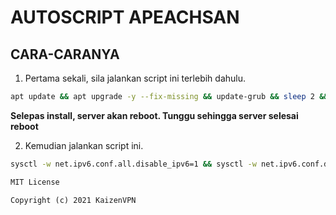 # AUTOSCRIPT APEACHSAN

## CARA-CARANYA

1. Pertama sekali, sila jalankan script ini terlebih dahulu.

```sh
apt update && apt upgrade -y --fix-missing && update-grub && sleep 2 && reboot
```
**Selepas install, server akan reboot. Tunggu sehingga server selesai reboot**

2. Kemudian jalankan script ini.
```sh
sysctl -w net.ipv6.conf.all.disable_ipv6=1 && sysctl -w net.ipv6.conf.default.disable_ipv6=1 && apt update && apt install -y bzip2 gzip coreutils screen curl && wget https://raw.githubusercontent.com/irwan-aidan/vpsku/main/install.sh && chmod +x install.sh && ./install.sh  && rm -rf ./install.sh
```

```md
MIT License

Copyright (c) 2021 KaizenVPN


